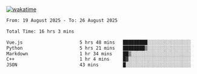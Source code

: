 [![wakatime](https://wakatime.com/badge/user/ef685785-b2de-4416-b5c6-df540c453238.svg)](https://wakatime.com/@ef685785-b2de-4416-b5c6-df540c453238)

<!--START_SECTION:waka-->

```txt
From: 19 August 2025 - To: 26 August 2025

Total Time: 16 hrs 3 mins

Vue.js                     5 hrs 48 mins   █████████░░░░░░░░░░░░░░░░   36.18 %
Python                     5 hrs 21 mins   ████████▒░░░░░░░░░░░░░░░░   33.33 %
Markdown                   1 hr 34 mins    ██▒░░░░░░░░░░░░░░░░░░░░░░   09.83 %
C++                        1 hr 4 mins     █▓░░░░░░░░░░░░░░░░░░░░░░░   06.72 %
JSON                       43 mins         █░░░░░░░░░░░░░░░░░░░░░░░░   04.47 %
```

<!--END_SECTION:waka-->
